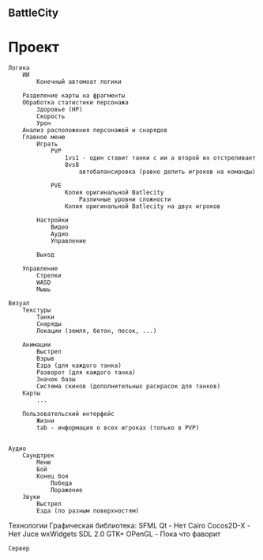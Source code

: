 ## BattleCity
# Проект

	Логика
		ИИ
			Конечный автомоат логики
			
		Разделение карты на фрагменты
		Обработка статистики персонажа
			Здоровье (HP)
			Скорость
			Урон
		Анализ расположения персонажей и снарядов
		Главное меню
			Играть
				PVP
					1vs1 - один ставит танки с ии а второй их отстреливает
					8vs8 
						автобалансировка (равно делить игроков на команды)
						
				PVE
					Копия оригинальной Batlecity
						Различные уровни сложности
					Копия оригинальной Batlecity на двух игроков
				
			Настройки
				Видео 
				Аудио
				Управление
				
			Выход
		
		Управление
			Стрелки 
			WASD
			Мышь				
			
	Визуал
		Текстуры
			Танки 
			Снаряды
			Локации (земля, бетон, песок, ...)
			
		Анимации
			Выстрел
			Взрыв
			Езда (для каждого танка)
			Разворот (для каждого танка)
			Значок базы
			Система скинов (дополнительных раскрасок для танков)
		Карты
			...
			
		Пользовательский интерфейс
			Жизни
			tab - информация о всех игроках (только в PVP)
			
			
	Аудио
		Саундтрек
			Меню
			Бой
			Конец боя 
				Победа
				Поражение
		Звуки	
			Выстрел
			Езда (по разным поверхностям)
				
Технологии 
	Графическая библиотека:
		SFML
		Qt		- Нет
		Cairo
		Cocos2D-X	- Нет
		Juce
		wxWidgets
		SDL 2.0
		GTK+
		OPenGL		- Пока что фаворит
		
	Сервер
	


